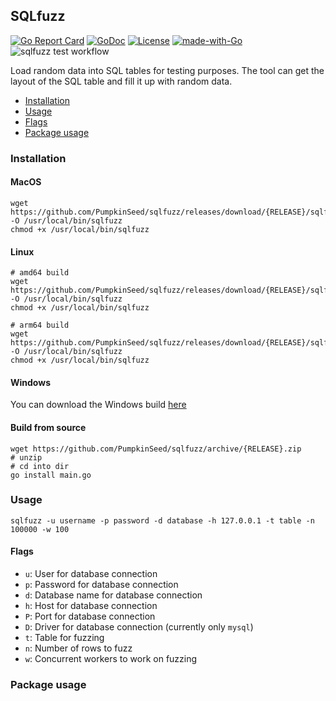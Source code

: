 ## SQLfuzz

[![Go Report Card](https://goreportcard.com/badge/github.com/PumpkinSeed/sqlfuzz)](https://goreportcard.com/report/github.com/PumpkinSeed/sqlfuzz) [![GoDoc](https://godoc.org/github.com/PumpkinSeed/sqlfuzz?status.svg)](https://godoc.org/github.com/PumpkinSeed/sqlfuzz) [![License](https://img.shields.io/badge/License-Apache%202.0-blue.svg)](https://opensource.org/licenses/Apache-2.0) [![made-with-Go](https://img.shields.io/badge/Made%20with-Go-1f425f.svg)](http://golang.org) ![sqlfuzz test workflow](https://github.com/PumpkinSeed/sqlfuzz/actions/workflows/test.yml/badge.svg)

Load random data into SQL tables for testing purposes. The tool can get the layout of the SQL table and fill it up with random data. 

- [Installation](#installation)
- [Usage](#usage)
- [Flags](#flags)
- [Package usage](#package-usage)

### Installation

#### MacOS

```
wget https://github.com/PumpkinSeed/sqlfuzz/releases/download/{RELEASE}/sqlfuzz_darwin_amd64 -O /usr/local/bin/sqlfuzz
chmod +x /usr/local/bin/sqlfuzz
```

#### Linux

```
# amd64 build
wget https://github.com/PumpkinSeed/sqlfuzz/releases/download/{RELEASE}/sqlfuzz_linux_amd64 -O /usr/local/bin/sqlfuzz
chmod +x /usr/local/bin/sqlfuzz

# arm64 build
wget https://github.com/PumpkinSeed/sqlfuzz/releases/download/{RELEASE}/sqlfuzz_linux_arm64 -O /usr/local/bin/sqlfuzz
chmod +x /usr/local/bin/sqlfuzz
```

#### Windows

You can download the Windows build [here](https://github.com/PumpkinSeed/sqlfuzz/releases/download/v0.3.0/sqlfuzz_windows_amd64.exe)

#### Build from source

```
wget https://github.com/PumpkinSeed/sqlfuzz/archive/{RELEASE}.zip
# unzip
# cd into dir
go install main.go
```

### Usage

```
sqlfuzz -u username -p password -d database -h 127.0.0.1 -t table -n 100000 -w 100
```

#### Flags

- `u`: User for database connection
- `p`: Password for database connection
- `d`: Database name for database connection
- `h`: Host for database connection
- `P`: Port for database connection
- `D`: Driver for database connection (currently only `mysql`)
- `t`: Table for fuzzing
- `n`: Number of rows to fuzz
- `w`: Concurrent workers to work on fuzzing

### Package usage